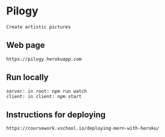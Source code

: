 # Pilogy

    Create artistic pictures

## Web page

    https://pilogy.herokuapp.com

## Run locally

    server: in root: npm run watch
    client: in client: npm start

## Instructions for deploying

    https://coursework.vschool.io/deploying-mern-with-heroku/
